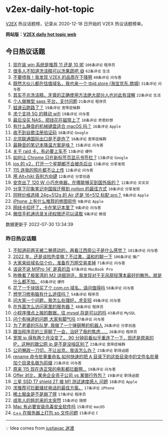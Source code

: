 # v2ex-daily-hot-topic

[V2EX](https://www.v2ex.com/) 热议话题榜，记录从 2020-12-18 日开始的 V2EX 热议话题榜单。

**网站版：[V2EX daily hot topic web](https://boojack.github.io/v2ex-daily-hot-topic-web/)**

## 今日热议话题

<!-- TODAY BEGIN -->

1. [现在装 win 系统是推荐 11 还是 10 呢](https://www.v2ex.com/t/869596) `106条评论` `程序员`
1. [很多人不知道洗洁精可以洗果蔬吧 😅](https://www.v2ex.com/t/869644) `62条评论` `生活`
1. [不要喷我！我发现 V2EX 的品质在下降啊](https://www.v2ex.com/t/869662) `40条评论` `问与答`
1. [既然大伙儿都在估值域名，我也来一个 tbjd.store (淘宝京东.商城)](https://www.v2ex.com/t/869618) `31条评论` `问与答`
1. [其实不光洗洁精，牙膏的正确使用方法绝大部分人也对此有误解](https://www.v2ex.com/t/869678) `22条评论` `生活`
1. [个人做微型 sass 平台，支付问题](https://www.v2ex.com/t/869604) `21条评论` `程序员`
1. [蛙速云跑路了？](https://www.v2ex.com/t/869674) `19条评论` `宽带症候群`
1. [求个支持 5G 的移动 wifi](https://www.v2ex.com/t/869627) `19条评论` `问与答`
1. [最后没买 NAS，把钱花在磁带上了](https://www.v2ex.com/t/869651) `18条评论` `奇思妙想`
1. [有什么静音的机械键盘适合 macOS 吗？](https://www.v2ex.com/t/869665) `16条评论` `Apple`
1. [收不到谷歌注册验证码](https://www.v2ex.com/t/869647) `16条评论` `Google`
1. [北京联通国际出口是不是炸了](https://www.v2ex.com/t/869629) `16条评论` `宽带症候群`
1. [最静音的笔记本降温方案是啥？](https://www.v2ex.com/t/869663) `15条评论` `问与答`
1. [关于 raid 卡，有必要上车不](https://www.v2ex.com/t/869646) `13条评论` `硬件`
1. [如何让 Chrome 只在新标签页显示书签栏 ?](https://www.v2ex.com/t/869622) `13条评论` `Google`
1. [ios 的 v2，打开一个星期都不会被杀后台](https://www.v2ex.com/t/869602) `13条评论` `分享发现`
1. [115 连我的照片都不让上传](https://www.v2ex.com/t/869654) `12条评论` `问与答`
1. [用 Alt+hjkl 告别方向键](https://www.v2ex.com/t/869611) `12条评论` `分享创造`
1. [安克出了 120 W 小巧充电器，在哪能够买到国外版的？](https://www.v2ex.com/t/869593) `12条评论` `买买买`
1. [分享下印象笔记中国版迁移到 notion 的最佳方式](https://www.v2ex.com/t/869634) `10条评论` `分享发现`
1. [同样价格选择 24g+512g 的 Air 还是 16+512 标配 pro？](https://www.v2ex.com/t/869673) `9条评论` `Apple`
1. [iPhone 上有什么推荐的修图软件](https://www.v2ex.com/t/869642) `9条评论` `Apple`
1. [网线卡扣坏了，卡在笔记本里了](https://www.v2ex.com/t/869612) `9条评论` `问与答`
1. [微信手机通讯录关闭权限还可以读取](https://www.v2ex.com/t/869590) `9条评论` `微信`

数据更新于 2022-07-30 13:34:39

<!-- TODAY END -->

### 昨日热议话题

<!-- YESTERDAY BEGIN -->

1. [不知道前两天被二舅感动的，再看江西周公子是什么感觉？](https://www.v2ex.com/t/869372) `181条评论` `问与答`
1. [2022 年，还是谈险色变嘛？不过激，温和的聊一下](https://www.v2ex.com/t/869432) `106条评论` `推广`
1. [大家来给域名估个价，准备在万网交易卖掉](https://www.v2ex.com/t/869449) `71条评论` `问与答`
1. [该说不说 M1Pro 14' 是真的丑](https://www.v2ex.com/t/869418) `67条评论` `MacBook Pro`
1. [昨晚看了极客湾的 M2 详细测评，我发现对于无风扇轻薄本最好的散热，就是什么都不加。](https://www.v2ex.com/t/869378) `65条评论` `硬件`
1. [花了一千块钱买了个 com.cn 域名，请问值得吗](https://www.v2ex.com/t/869437) `58条评论` `问与答`
1. [想学习修电脑有什么途径吗？](https://www.v2ex.com/t/869396) `54条评论` `程序员`
1. [问大家一个问题，我怎么处理好，求支招](https://www.v2ex.com/t/869451) `49条评论` `问与答`
1. [在外面怎么访问家里的服务器？](https://www.v2ex.com/t/869500) `48条评论` `程序员`
1. [小程序埋点上报的数据，往 mysql 存是可以的吗](https://www.v2ex.com/t/869507) `43条评论` `MySQL`
1. [问个有味道的问题 大家有脚气吗](https://www.v2ex.com/t/869440) `37条评论` `问与答`
1. [为了老婆的乐队梦, 我做了一个弹钢琴的机器人](https://www.v2ex.com/t/869471) `26条评论` `分享创造`
1. [跟当程序员的三哥聊了一会，治好了我的焦虑……](https://www.v2ex.com/t/869438) `26条评论` `程序员`
1. [宽带 ip 得有两个月没变了， 90 分钟前看似乎重连了一下，但还是原来的 IP，这种的跟公网 ip 是不是没啥区别了](https://www.v2ex.com/t/869460) `23条评论` `宽带症候群`
1. [公司懒政一刀切，不让出京。我该怎么办？](https://www.v2ex.com/t/869391) `23条评论` `职场话题`
1. [rename 命令批量重命名 如何快速的把 A 目录下的这些目录中的文件名批量加个目录名做为前缀](https://www.v2ex.com/t/869461) `21条评论` `问与答`
1. [原来 115 现在连正常的电影都拦截啊...](https://www.v2ex.com/t/869551) `19条评论` `问与答`
1. [Offer 对比，某央企全资子公司 vs 某银行外包？](https://www.v2ex.com/t/869448) `19条评论` `职场话题`
1. [三星 SSD T7 shield 2T 接 M1 测试速度感人 问题](https://www.v2ex.com/t/869518) `18条评论` `Apple`
1. [求推荐可拦截骚扰电话的最佳方案。](https://www.v2ex.com/t/869412) `17条评论` `iPhone`
1. [稀土掘金是不是崩了呀](https://www.v2ex.com/t/869383) `17条评论` `程序员`
1. [成年人的尴尬来的太突然](https://www.v2ex.com/t/869559) `15条评论` `随想`
1. [Mac 有必要安装杀毒安全软件吗](https://www.v2ex.com/t/869474) `15条评论` `macOS`
1. [c++ 在服务器上打包 so 文件问题](https://www.v2ex.com/t/869423) `15条评论` `C`

<!-- YESTERDAY END -->

---

💡 Idea comes from [justjavac 迷渡](https://github.com/justjavac/)
